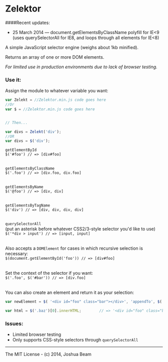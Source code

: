 # Zelektor

####Recent updates:
- 25 March 2014 &mdash; document.getElementsByClassName polyfill for IE<9 (uses querySelectorAll for IE8, and loops through all elements for IE<8)

A simple JavaScript selector engine (weighs about 1kb minified).

Returns an array of one or more DOM elements.

*For limited use in production environments due to lack of browser testing.*

### Use it:

Assign the module to whatever variable you want:
```javascript
var Zelekt = //Zelektor.min.js code goes here
//Or
var $ = //Zelektor.min.js code goes here


// Then...

var divs = Zelekt('div');
//OR
var divs = $('div');
```


`getElementById`<br>
`$('#foo') // => [div#foo]`<br><br>

`getElementsByClassName`<br>
`$('.foo') // => [div.foo, div.foo]`<br><br>

`getElementsByName`<br>
`$('@foo') // => [div, div]`<br><br>

`getElementsByTagName`<br>
`$('div') // => [div, div, div, div]`<br><br>

`querySelectorAll`<br>
(put an asterisk before whatever CSS2/3-style selector you'd like to use)<br>
`$('*div > input') // => [input, input]`<br><br>

Also accepts a `DOMElement` for cases in which recursive selection is necessary:<br>
`$(document.getElementById('foo')) // => [div#foo]`<br><br>

Set the context of the selector if you want:<br>
`$('.foo', $('#bar')) // => [div.foo]`<br><br>

You can also create an element and return it as your selection:<br>
```javascript
var newElement = $( '<div id="foo" class="bar"></div>', 'appendTo', $('.baz') ); // => [div#foo.bar]

var html = $('.baz')[0].innerHTML;        // => '<div id="foo" class="bar"></div>'
```

### Issues:

- Limited browser testing
- Only supports CSS-style selectors through `querySelectorAll`

<hr>

The MIT License - (c) 2014, Joshua Beam